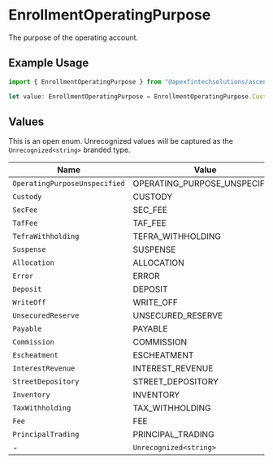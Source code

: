 # EnrollmentOperatingPurpose

The purpose of the operating account.

## Example Usage

```typescript
import { EnrollmentOperatingPurpose } from "@apexfintechsolutions/ascend-sdk/models/components";

let value: EnrollmentOperatingPurpose = EnrollmentOperatingPurpose.Custody;
```

## Values

This is an open enum. Unrecognized values will be captured as the `Unrecognized<string>` branded type.

| Name                          | Value                         |
| ----------------------------- | ----------------------------- |
| `OperatingPurposeUnspecified` | OPERATING_PURPOSE_UNSPECIFIED |
| `Custody`                     | CUSTODY                       |
| `SecFee`                      | SEC_FEE                       |
| `TafFee`                      | TAF_FEE                       |
| `TefraWithholding`            | TEFRA_WITHHOLDING             |
| `Suspense`                    | SUSPENSE                      |
| `Allocation`                  | ALLOCATION                    |
| `Error`                       | ERROR                         |
| `Deposit`                     | DEPOSIT                       |
| `WriteOff`                    | WRITE_OFF                     |
| `UnsecuredReserve`            | UNSECURED_RESERVE             |
| `Payable`                     | PAYABLE                       |
| `Commission`                  | COMMISSION                    |
| `Escheatment`                 | ESCHEATMENT                   |
| `InterestRevenue`             | INTEREST_REVENUE              |
| `StreetDepository`            | STREET_DEPOSITORY             |
| `Inventory`                   | INVENTORY                     |
| `TaxWithholding`              | TAX_WITHHOLDING               |
| `Fee`                         | FEE                           |
| `PrincipalTrading`            | PRINCIPAL_TRADING             |
| -                             | `Unrecognized<string>`        |
